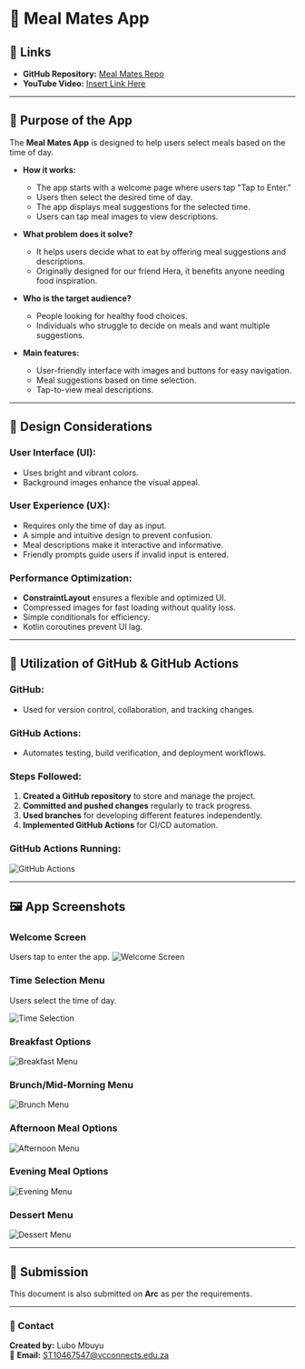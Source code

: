 # 📱 Meal Mates App

## 🔗 Links
- **GitHub Repository:** [Meal Mates Repo](https://github.com/LUBOMBUYU/ST10467547IMADAssignment1)
- **YouTube Video:** [Insert Link Here](https://youtube.com/your-video-link)

---

## 📌 Purpose of the App
The **Meal Mates App** is designed to help users select meals based on the time of day.

- **How it works:**
  - The app starts with a welcome page where users tap "Tap to Enter."
  - Users then select the desired time of day.
  - The app displays meal suggestions for the selected time.
  - Users can tap meal images to view descriptions.

- **What problem does it solve?**
  - It helps users decide what to eat by offering meal suggestions and descriptions.
  - Originally designed for our friend Hera, it benefits anyone needing food inspiration.

- **Who is the target audience?**
  - People looking for healthy food choices.
  - Individuals who struggle to decide on meals and want multiple suggestions.

- **Main features:**
  - User-friendly interface with images and buttons for easy navigation.
  - Meal suggestions based on time selection.
  - Tap-to-view meal descriptions.

---

## 🎨 Design Considerations
### **User Interface (UI):**
- Uses bright and vibrant colors.
- Background images enhance the visual appeal.

### **User Experience (UX):**
- Requires only the time of day as input.
- A simple and intuitive design to prevent confusion.
- Meal descriptions make it interactive and informative.
- Friendly prompts guide users if invalid input is entered.

### **Performance Optimization:**
- **ConstraintLayout** ensures a flexible and optimized UI.
- Compressed images for fast loading without quality loss.
- Simple conditionals for efficiency.
- Kotlin coroutines prevent UI lag.

---

## 🔄 Utilization of GitHub & GitHub Actions
### **GitHub:**
- Used for version control, collaboration, and tracking changes.

### **GitHub Actions:**
- Automates testing, build verification, and deployment workflows.

### **Steps Followed:**
1. **Created a GitHub repository** to store and manage the project.
2. **Committed and pushed changes** regularly to track progress.
3. **Used branches** for developing different features independently.
4. **Implemented GitHub Actions** for CI/CD automation.

### **GitHub Actions Running:**
![GitHub Actions](https://github.com/user-attachments/assets/aaa88d9c-421d-469f-b25c-0ef8a287b960)

---

## 🖼️ App Screenshots
### **Welcome Screen**
Users tap to enter the app.
![Welcome Screen](https://github.com/user-attachments/assets/8d9061bd-8299-41e1-b74c-d698fd77dcb8)

### **Time Selection Menu**
Users select the time of day.

![Time Selection](https://github.com/user-attachments/assets/9e53ed98-2dd5-4299-8bc7-8a4806d8d163)

### **Breakfast Options**
![Breakfast Menu](https://github.com/user-attachments/assets/e0c996f1-eed6-4f5e-884c-15d16c1f4ed9)

### **Brunch/Mid-Morning Menu**
![Brunch Menu](https://github.com/user-attachments/assets/c9c6f328-7697-40fb-b71c-c9b1ca719744)

### **Afternoon Meal Options**
![Afternoon Menu](https://github.com/user-attachments/assets/890288b3-7a0a-4939-828b-d66f39e990bb)

### **Evening Meal Options**
![Evening Menu](https://github.com/user-attachments/assets/4cf31ada-d111-4617-8eb3-6c7be14a5595)

### **Dessert Menu**
![Dessert Menu](https://github.com/user-attachments/assets/c333889b-fbb6-4612-9878-1e624b5c7431)

---

## 📂 Submission
This document is also submitted on **Arc** as per the requirements.

---

### **📧 Contact**
**Created by:** Lubo Mbuyu  
📧 **Email:** [ST10467547@vcconnects.edu.za](mailto:ST10467547@vcconnects.edu.za)

